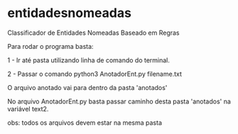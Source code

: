 # entidadesnomeadas
Classificador de Entidades Nomeadas Baseado em Regras

Para rodar o programa basta:

1 - Ir até pasta utilizando linha de comando do terminal.

2 - Passar o comando python3 AnotadorEnt.py filename.txt

O arquivo anotado vai para dentro da pasta 'anotados'

No arquivo AnotadorEnt.py basta passar caminho desta pasta 'anotados' na variável text2.

obs: todos os arquivos devem estar na mesma pasta
